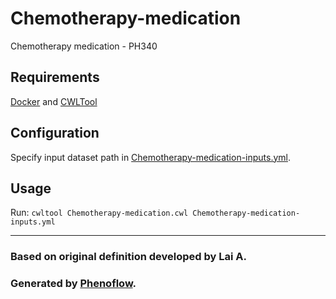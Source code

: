 # Chemotherapy-medication

Chemotherapy medication - PH340

## Requirements

[Docker](https://docs.docker.com/install/) and [CWLTool](https://github.com/common-workflow-language/cwltool#install)

## Configuration

Specify input dataset path in [Chemotherapy-medication-inputs.yml](Chemotherapy-medication-inputs.yml).

## Usage

Run: `cwltool Chemotherapy-medication.cwl Chemotherapy-medication-inputs.yml`

***

### Based on original definition developed by Lai A.
### Generated by [Phenoflow](https://kclhi.org/phenoflow).
